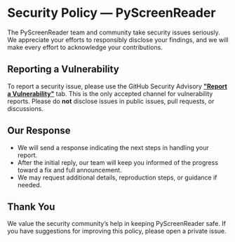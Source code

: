 # Security Policy — PyScreenReader

The PyScreenReader team and community take security issues seriously. We appreciate your efforts to responsibly disclose your findings, and we will make every effort to acknowledge your contributions.


## Reporting a Vulnerability

To report a security issue, please use the GitHub Security Advisory **["Report a Vulnerability"](https://github.com/Lmh-java/PyScreenReader/security)** tab. This is the only accepted channel for vulnerability reports. Please do **not** disclose issues in public issues, pull requests, or discussions.


## Our Response

* We will send a response indicating the next steps in handling your report.
* After the initial reply, our team will keep you informed of the progress toward a fix and full announcement.
* We may request additional details, reproduction steps, or guidance if needed.


## Thank You

We value the security community’s help in keeping PyScreenReader safe. If you have suggestions for improving this policy, please open a private issue.
